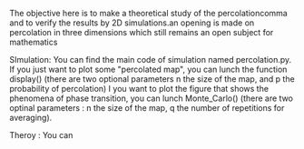 The objective here is to make a theoretical study of the percolationcomma and to verify the results by 2D simulations.an opening is made on percolation in three dimensions which still remains an open subject for mathematics

SImulation:
You can find the main code of simulation named percolation.py. 
If you just want to plot some "percolated map", you can lunch the function display() (there are two optional parameters n the size of the map, and p the probability of percolation)
I you want to plot the figure that shows the phenomena of  phase transition, you can lunch Monte_Carlo() (there are two optinal parameters : n the size of the map, q the number of repetitions for averaging).


Theroy : You can
